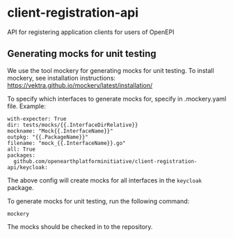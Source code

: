 # client-registration-api
API for registering application clients for users of OpenEPI

## Generating mocks for unit testing
We use the tool mockery for generating mocks for unit testing. To install mockery, see installation instructions:
https://vektra.github.io/mockery/latest/installation/

To specify which interfaces to generate mocks for, specify in .mockery.yaml file. Example:
```
with-expecter: True
dir: tests/mocks/{{.InterfaceDirRelative}}
mockname: "Mock{{.InterfaceName}}"
outpkg: "{{.PackageName}}"
filename: "mock_{{.InterfaceName}}.go"
all: True
packages:
  github.com/openearthplatforminitiative/client-registration-api/keycloak:
```

The above config will create mocks for all interfaces in the `keycloak` package.

To generate mocks for unit testing, run the following command:
```
mockery
```

The mocks should be checked in to the repository.


